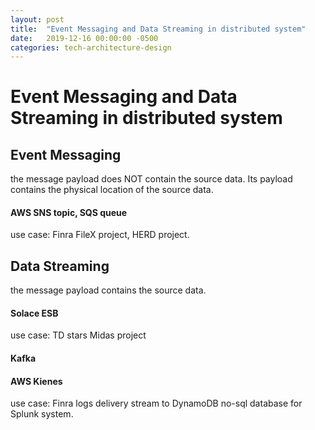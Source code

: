 ```yaml
---
layout: post
title:  "Event Messaging and Data Streaming in distributed system"
date:   2019-12-16 00:00:00 -0500
categories: tech-architecture-design
---
```


# Event Messaging and Data Streaming in distributed system

## Event Messaging

the message payload does NOT contain the source data. Its payload contains the physical location of the source data.

#### AWS SNS topic, SQS queue

use case: Finra FileX project, HERD project.


## Data Streaming

the message payload contains the source data.

#### Solace ESB 

use case: TD stars Midas project

#### Kafka 

#### AWS Kienes

use case: Finra logs delivery stream to DynamoDB no-sql database for Splunk system.